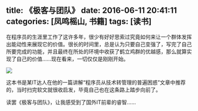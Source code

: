 title: 《极客与团队》
date: 2016-06-11 20:41:11
categories: [凤鸣榣山, 书籍]
tags: [读书]
---
在程序员的生涯里工作了这许多年，很少有好好思索过究竟如何来让一个群体发挥出能动性来展现它的价值。很长的时间里，总是认为只要自己变强了，写完了自己所要完成的功能，并且最终在所处的环境中收获了鹤立鸡群的优越感，那么就算实现了自己的价值……现在看来，一切仅仅是刚刚开始。

![](/img/book/geek.png)

这本书是某IT达人在他的一篇讲解“程序员从技术转管理的普遍困惑”文章中推荐的，当时扫完软文就很收启发，毕竟自己也在这条路上踏步向前了。

读罢《极客与团队》，让我感受到了国外IT前辈的睿智……
